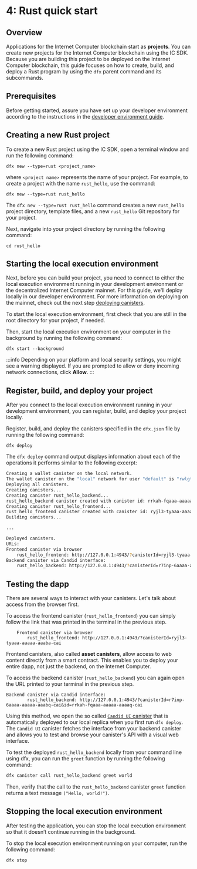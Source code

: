 # 4: Rust quick start

## Overview

Applications for the Internet Computer blockchain start as **projects**. You can create new projects for the Internet Computer blockchain using the IC SDK. Because you are building this project to be deployed on the Internet Computer blockchain, this guide focuses on how to create, build, and deploy a Rust program by using the `dfx` parent command and its subcommands.

## Prerequisites

Before getting started, assure you have set up your developer environment according to the instructions in the [developer environment guide](./3-dev-env.md).

## Creating a new Rust project

To create a new Rust project using the IC SDK, open a terminal window and run the following command:

```
dfx new --type=rust <project_name>
```

where `<project name>` represents the name of your project. For example, to create a project with the name `rust_hello`, use the command:

```
dfx new --type=rust rust_hello
```

The `dfx new --type=rust rust_hello` command creates a new `rust_hello` project directory, template files, and a new `rust_hello` Git repository for your project.

Next, navigate into your project directory by running the following command:

```
cd rust_hello
```

## Starting the local execution environment

Next, before you can build your project, you need to connect to either the local execution environment running in your development environment or the decentralized Internet Computer mainnet. For this guide, we'll deploy locally in our developer environment. For more information on deploying on the mainnet, check out the next step [deploying canisters](./5-deploying.md).

To start the local execution environment, first check that you are still in the root directory for your project, if needed.

Then, start the local execution environment on your computer in the background by running the following command:

```
dfx start --background
```

:::info
Depending on your platform and local security settings, you might see a warning displayed. If you are prompted to allow or deny incoming network connections, click **Allow**.
:::

## Register, build, and deploy your project

After you connect to the local execution environment running in your development environment, you can register, build, and deploy your project locally.

Register, build, and deploy the canisters specified in the `dfx.json` file by running the following command:

```
dfx deploy
```

The `dfx deploy` command output displays information about each of the operations it performs similar to the following excerpt:

``` bash
Creating a wallet canister on the local network.
The wallet canister on the "local" network for user "default" is "rwlgt-iiaaa-aaaaa-aaaaa-cai"
Deploying all canisters.
Creating canisters...
Creating canister rust_hello_backend...
rust_hello_backend canister created with canister id: rrkah-fqaaa-aaaaa-aaaaq-cai
Creating canister rust_hello_frontend...
rust_hello_frontend canister created with canister id: ryjl3-tyaaa-aaaaa-aaaba-cai
Building canisters...

...

Deployed canisters.
URLs:
Frontend canister via browser
    rust_hello_frontend: http://127.0.0.1:4943/?canisterId=ryjl3-tyaaa-aaaaa-aaaba-cai
Backend canister via Candid interface:
    rust_hello_backend: http://127.0.0.1:4943/?canisterId=r7inp-6aaaa-aaaaa-aaabq-cai&id=rrkah-fqaaa-aaaaa-aaaaq-cai
```

## Testing the dapp

There are several ways to interact with your canisters. Let's talk about access from the browser first. 

To access the frontend canister (`rust_hello_frontend`) you can simply follow the link that was printed in the terminal in the previous step.
```
    Frontend canister via browser
        rust_hello_frontend: http://127.0.0.1:4943/?canisterId=ryjl3-tyaaa-aaaaa-aaaba-cai
```

Frontend canisters, also called **asset canisters**, allow access to web content directly from a smart contract. This enables you to deploy your entire dapp, not just the backend, on the Internet Computer.

To access the backend canister (`rust_hello_backend`) you can again open the URL printed to your terminal in the previous step.
```
Backend canister via Candid interface:
        rust_hello_backend: http://127.0.0.1:4943/?canisterId=r7inp-6aaaa-aaaaa-aaabq-cai&id=rrkah-fqaaa-aaaaa-aaaaq-cai
```
Using this method, we open the so called [`Candid UI` canister](https://github.com/dfinity/candid/tree/master/tools/ui) that is automatically deployed to our local replica when you first run `dfx deploy`. The `Candid UI` canister fetches the interface from your backend canister and allows you to test and browse your canister's API with a visual web interface.

To test the deployed `rust_hello_backend` locally from your command line using dfx, you can run the `greet` function by running the following command:

``` bash
dfx canister call rust_hello_backend greet world
```

Then, verify that the call to the `rust_hello_backend` canister `greet` function returns a text message `("Hello, world!")`.

## Stopping the local execution environment

After testing the application, you can stop the local execution environment so that it doesn’t continue running in the background.

To stop the local execution environment running on your computer, run the following command:

```
dfx stop
```
